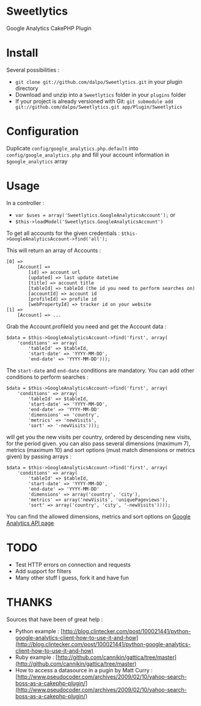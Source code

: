 # Sweetlytics
Google Analytics CakePHP Plugin 

# Install
Several possibilities :

* `git clone git://github.com/dalpo/Sweetlytics.git` in your plugin directory
* Download and unzip into a `Sweetlytics` folder in your `plugins` folder
* If your project is already versioned with Git: `git submodule add git://github.com/dalpo/Sweetlytics.git app/Plugin/Sweetlytics`

# Configuration
Duplicate `config/google_analytics.php.default` into `config/google_analytics.php` and fill your account information in `$google_analytics` array

# Usage
In a controller :

* `var $uses = array('Sweetlytics.GoogleAnalyticsAccount');` or
* `$this->loadModel('Sweetlytics.GoogleAnalyticsAccount')`

To get all accounts for the given credentials : `$this->GoogleAnalyticsAccount->find('all');`

This will return an array of Accounts :

    [0] =>
        [Account] =>
            [id] => account url
            [updated] => last update datetime
            [title] => account title
            [tableId] => tableId (the id you need to perform searches on)
            [accountId] => account id
            [profileId] => profile id
            [webPropertyId] => tracker id on your website
    [1] =>
        [Account] => ...


Grab the Account.profileId you need and get the Account data :

    $data = $this->GoogleAnalyticsAccount->find('first', array(
        'conditions' => array(
            'tableId' => $tableId,
            'start-date' => 'YYYY-MM-DD',
            'end-date' => 'YYYY-MM-DD')));

The `start-date` and `end-date` conditions are mandatory. You can add other conditions to perform searches :

    $data = $this->GoogleAnalyticsAccount->find('first', array(
        'conditions' => array(
            'tableId' => $tableId,
            'start-date' => 'YYYY-MM-DD',
            'end-date' => 'YYYY-MM-DD'
            'dimensions' => 'country',
            'metrics' => 'newVisits',
            'sort' => '-newVisits')));

will get you the new visits per country, ordered by descending new visits, for the period given. you can also pass several dimensions (maximum 7), metrics (maximum 10) and sort options (must match dimensions or metrics given) by passing arrays :

    $data = $this->GoogleAnalyticsAccount->find('first', array(
        'conditions' => array(
            'tableId' => $tableId,
            'start-date' => 'YYYY-MM-DD',
            'end-date' => 'YYYY-MM-DD'
            'dimensions' => array('country', 'city'),
            'metrics' => array('newVisits', 'uniquePageviews'),
            'sort' => array('country', 'city', '-newVisits'))));

You can find the allowed dimensions, metrics and sort options on [Google Analytics API page](http://code.google.com/apis/analytics/docs/gdata/1.0/gdataProtocol.html)

# TODO
* Test HTTP errors on connection and requests
* Add support for filters
* Many other stuff I guess, fork it and have fun

# THANKS
Sources that have been of great help :

* Python example : [http://blog.clintecker.com/post/100021441/python-google-analytics-client-how-to-use-it-and-how](http://blog.clintecker.com/post/100021441/python-google-analytics-client-how-to-use-it-and-how)
* Ruby example : [http://github.com/cannikin/gattica/tree/master](http://github.com/cannikin/gattica/tree/master)
* How to access a datasource in a pugin by Matt Curry : [http://www.pseudocoder.com/archives/2009/02/10/yahoo-search-boss-as-a-cakephp-plugin/](http://www.pseudocoder.com/archives/2009/02/10/yahoo-search-boss-as-a-cakephp-plugin/)